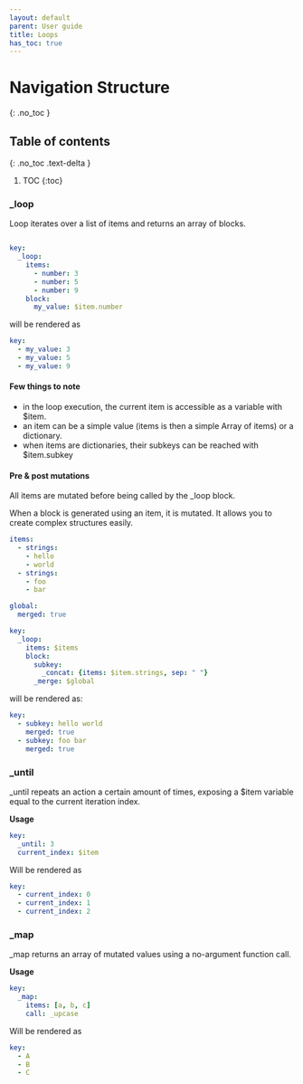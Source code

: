 ```yaml
---
layout: default
parent: User guide
title: Loops
has_toc: true
---
```

# Navigation Structure
{: .no_toc }

## Table of contents
{: .no_toc .text-delta }

1. TOC
{:toc}

### _loop

Loop iterates over a list of items and returns an array of blocks.

```yaml

key:
  _loop:
    items:
      - number: 3
      - number: 5
      - number: 9
    block:
      my_value: $item.number
```

will be rendered as
```yaml
key:
  - my_value: 3
  - my_value: 5
  - my_value: 9
```

#### Few things to note

* in the loop execution, the current item is accessible as a variable with $item.
* an item can be a simple value (items is then a simple Array of items) or a dictionary.
* when items are dictionaries, their subkeys can be reached with $item.subkey

#### Pre & post mutations

All items are mutated before being called by the _loop block.

When a block is generated using an item, it is mutated. It allows you to create complex structures easily.

```yaml
items:
  - strings:
    - hello
    - world
  - strings:
    - foo
    - bar

global:
  merged: true

key:
  _loop:
    items: $items
    block:
      subkey:
        _concat: {items: $item.strings, sep: " "}
      _merge: $global
```

will be rendered as:

```yaml
key:
  - subkey: hello world
    merged: true
  - subkey: foo bar
    merged: true
```

### _until

_until repeats an action a certain amount of times, exposing a $item variable equal to the current iteration index.

**Usage**
```yaml
key:
  _until: 3
  current_index: $item
```

Will be rendered as

```yaml
key:
  - current_index: 0
  - current_index: 1
  - current_index: 2
```

### _map

_map returns an array of mutated values using a no-argument function call.

**Usage**

```yaml
key:
  _map:
    items: [a, b, c]
    call: _upcase
```

Will be rendered as

```yaml
key:
  - A
  - B
  - C